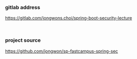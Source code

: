### gitlab address

https://gitlab.com/jongwons.choi/spring-boot-security-lecture

<br>

### project source

https://github.com/jongwon/sp-fastcampus-spring-sec
